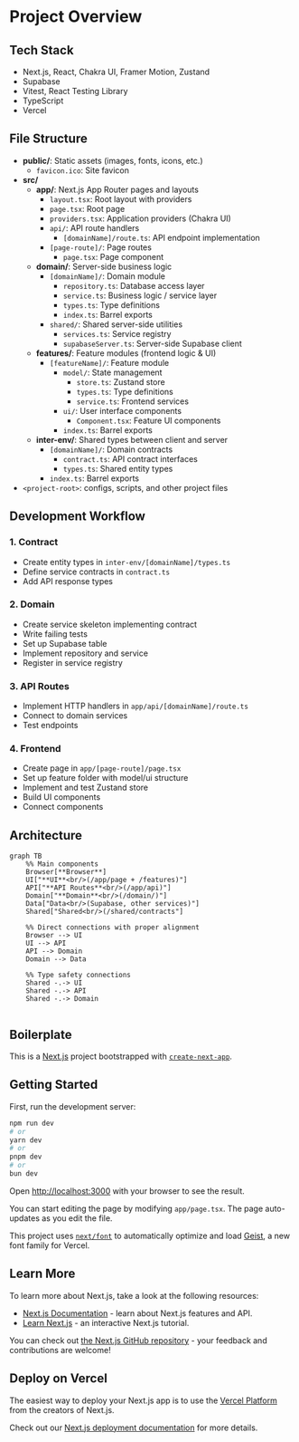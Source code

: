 # Project Overview

## Tech Stack

- Next.js, React, Chakra UI, Framer Motion, Zustand
- Supabase
- Vitest, React Testing Library
- TypeScript
- Vercel

## File Structure

- **public/**: Static assets (images, fonts, icons, etc.)
  - `favicon.ico`: Site favicon
- **src/**
    - **app/**: Next.js App Router pages and layouts
        - `layout.tsx`: Root layout with providers
        - `page.tsx`: Root page
        - `providers.tsx`: Application providers (Chakra UI)
        - `api/`: API route handlers
            - `[domainName]/route.ts`: API endpoint implementation
        - `[page-route]/`: Page routes
            - `page.tsx`: Page component
    - **domain/**: Server-side business logic
        - `[domainName]/`: Domain module
            - `repository.ts`: Database access layer
            - `service.ts`: Business logic / service layer
            - `types.ts`: Type definitions
            - `index.ts`: Barrel exports
        - `shared/`: Shared server-side utilities
            - `services.ts`: Service registry
            - `supabaseServer.ts`: Server-side Supabase client
    - **features/**: Feature modules (frontend logic & UI)
        - `[featureName]/`: Feature module
            - `model/`: State management
                - `store.ts`: Zustand store
                - `types.ts`: Type definitions
                - `service.ts`: Frontend services
            - `ui/`: User interface components
                - `Component.tsx`: Feature UI components
            - `index.ts`: Barrel exports
    - **inter-env/**: Shared types between client and server
        - `[domainName]/`: Domain contracts
            - `contract.ts`: API contract interfaces
            - `types.ts`: Shared entity types
        - `index.ts`: Barrel exports
- `<project-root>`: configs, scripts, and other project files

## Development Workflow

### 1. Contract
- Create entity types in `inter-env/[domainName]/types.ts`
- Define service contracts in `contract.ts`
- Add API response types

### 2. Domain
- Create service skeleton implementing contract
- Write failing tests
- Set up Supabase table
- Implement repository and service
- Register in service registry

### 3. API Routes
- Implement HTTP handlers in `app/api/[domainName]/route.ts`
- Connect to domain services
- Test endpoints

### 4. Frontend
- Create page in `app/[page-route]/page.tsx`
- Set up feature folder with model/ui structure
- Implement and test Zustand store
- Build UI components
- Connect components


## Architecture

```mermaid
graph TB
    %% Main components
    Browser[**Browser**]
    UI["**UI**<br/>(/app/page + /features)"]
    API["**API Routes**<br/>(/app/api)"]
    Domain["**Domain**<br/>(/domain/)"]
    Data["Data<br/>(Supabase, other services)"]
    Shared["Shared<br/>(/shared/contracts"]
    
    %% Direct connections with proper alignment
    Browser --> UI
    UI --> API
    API --> Domain
    Domain --> Data
    
    %% Type safety connections
    Shared -.-> UI
    Shared -.-> API
    Shared -.-> Domain
    
```


## Boilerplate
This is a [Next.js](https://nextjs.org) project bootstrapped with [`create-next-app`](https://nextjs.org/docs/app/api-reference/cli/create-next-app).

## Getting Started

First, run the development server:

```bash
npm run dev
# or
yarn dev
# or
pnpm dev
# or
bun dev
```

Open [http://localhost:3000](http://localhost:3000) with your browser to see the result.

You can start editing the page by modifying `app/page.tsx`. The page auto-updates as you edit the file.

This project uses [`next/font`](https://nextjs.org/docs/app/building-your-application/optimizing/fonts) to automatically optimize and load [Geist](https://vercel.com/font), a new font family for Vercel.

## Learn More

To learn more about Next.js, take a look at the following resources:

- [Next.js Documentation](https://nextjs.org/docs) - learn about Next.js features and API.
- [Learn Next.js](https://nextjs.org/learn) - an interactive Next.js tutorial.

You can check out [the Next.js GitHub repository](https://github.com/vercel/next.js) - your feedback and contributions are welcome!

## Deploy on Vercel

The easiest way to deploy your Next.js app is to use the [Vercel Platform](https://vercel.com/new?utm_medium=default-template&filter=next.js&utm_source=create-next-app&utm_campaign=create-next-app-readme) from the creators of Next.js.

Check out our [Next.js deployment documentation](https://nextjs.org/docs/app/building-your-application/deploying) for more details.
